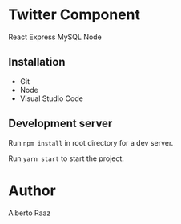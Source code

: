 # Twitter Component
React Express MySQL Node
## Installation

* Git
* Node
* Visual Studio Code

## Development server

Run `npm install` in root directory for a dev server. 

Run `yarn start` to start the project.

# Author

Alberto Raaz
